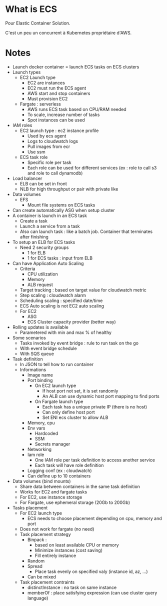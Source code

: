 # What is ECS

Pour Elastic Container Solution.

C'est un peu un concurrent à Kubernetes propriétaire d'AWS.

# Notes
* Launch docker container = launch ECS tasks on ECS clusters
* Launch types
    * EC2 Launch type
        * EC2 are instances
        * EC2 must run the ECS agent
        * AWS start and stop containers
        * Must provision EC2
    * Fargate : serverless
        * AWS runs ECS task based on CPU/RAM needed
        * To scale, increase number of tasks
        * Spot instances can be used
* IAM roles
    * EC2 launch type : ec2 instance profile
        * Used by ecs agent
        * Logs to cloudwatch logs
        * Pull images from ecr
        * Use ssm
    * ECS task role
        * Specific role per task
        * Each role can be used for different services (ex : role to call s3 and role to call dynamodb)
* Load balancer
    * ELB can be set in front
    * NLB for high throughput or pair with private like
* Data volumes
    * EFS
        * Mount file systems on ECS tasks
* Can create automatically ASG when setup cluster
* A container is launch in an ECS task
    * Create a task
    * Launch a service from a task
    * Also can launch task : like a batch job. Container that terminates after finishing
* To setup an ELB for ECS tasks
    * Need 2 security groups
        * 1 for ELB
        * 1 for ECS tasks : input from ELB
* Can have Application Auto Scaling
    * Criteria
        * CPU utilization
        * Memory
        * ALB request
    * Target tracking : based on target value for cloudwatch metric
    * Step scaling : cloudwatch alarm
    * Scheduling scaling : specified date/time
    * ECS Auto scaling is not EC2 auto scaling
    * For EC2
        * ASG
        * ECS Cluster capacity provider (better way)
* Rolling updates is available
    * Parametered with min and max % of healthy
* Some scenarios
    * Tasks invoked by event bridge : rule to run task on the go
    * With event bridge schedule
    * With SQS queue
* Task definition
    * In JSON to tell how to run container
    * Informations
        * Image name
        * Port binding
            * On EC2 launch type
                * If host port not set, it is set randomly
                * An ALB can use dynamic host port mapping to find ports
            * On Fargate launch type
                * Each task has a unique private IP (there is no host)
                * Can only define host port
                * Set ENI ecs cluster to allow ALB
        * Memory, cpu
        * Env vars
            * Hardcoded
            * SSM
            * Secrets manager
        * Networking
        * Iam role
            * One IAM role per task definition to access another service
            * Each task will have role definition
        * Logging conf (ex : cloudwatch)
        * Can define up to 10 containers
* Data volumes (bind mounts)
    * Share data between containers in the same task definition
    * Works for EC2 and fargate tasks
    * For EC2, use instance storage
    * For Fargate, use ephemeral storage (20Gb to 200Gb)
* Tasks placement
    * For EC2 launch type
        * ECS needs to choose placement depending on cpu, memory and port
    * Does not work for fargate (no need)
    * Task placement strategy
        * Binpack : 
            * based on least available CPU or memory
            * Minimize instances (cost saving)
            * Fill entirely instance
        * Random
        * Spread
            * Place task evenly on specified valy (instance id, az, …)
        * Can be mixed
    * Task placement contraints
        * distinctInstance : no task on same instance
        * memberOf : place satisfying expression (can use cluster query language)
